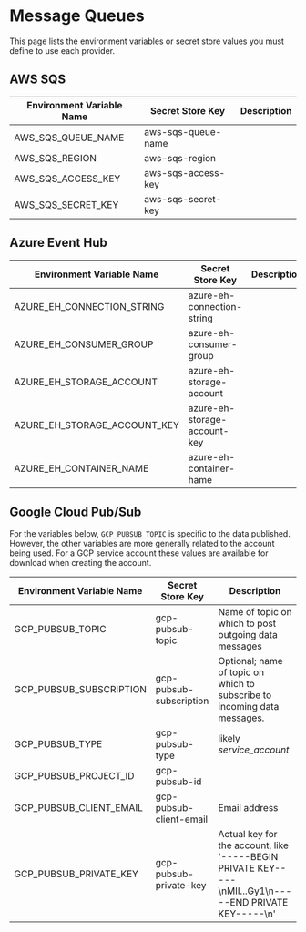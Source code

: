 # Message Queues
This page lists the environment variables or secret store values you must define to use each provider.

## AWS SQS

| Environment Variable Name | Secret Store Key | Description |
|---------------------------|------------------|-------------|
|AWS_SQS_QUEUE_NAME         |aws-sqs-queue-name  | |
|AWS_SQS_REGION             |aws-sqs-region  | |
|AWS_SQS_ACCESS_KEY         |aws-sqs-access-key | |
|AWS_SQS_SECRET_KEY         |aws-sqs-secret-key | |

## Azure Event Hub

| Environment Variable Name | Secret Store Key | Description |
|---------------------------|------------------|-------------|
|AZURE_EH_CONNECTION_STRING   |azure-eh-connection-string  | |
|AZURE_EH_CONSUMER_GROUP      |azure-eh-consumer-group  | |
|AZURE_EH_STORAGE_ACCOUNT     |azure-eh-storage-account | |
|AZURE_EH_STORAGE_ACCOUNT_KEY |azure-eh-storage-account-key | |
|AZURE_EH_CONTAINER_NAME      |azure-eh-container-hame | |

## Google Cloud Pub/Sub

For the variables below, `GCP_PUBSUB_TOPIC` is specific to the data published. However, the other variables are more generally related to the account being used. For a GCP service account these values are available for download when creating the account.

| Environment Variable Name            | Secret Store Key |Description                                 |
|--------------------------------------|------------------|--------------------------------------------|
|GCP_PUBSUB_TOPIC                      |gcp-pubsub-topic  |Name of topic on which to post outgoing data messages|
|GCP_PUBSUB_SUBSCRIPTION               |gcp-pubsub-subscription  |Optional; name of topic on which to subscribe to incoming data messages.|
|GCP_PUBSUB_TYPE                       |gcp-pubsub-type   | likely *service_account*                   |
|GCP_PUBSUB_PROJECT_ID                 |gcp-pubsub-id     |                                            |
|GCP_PUBSUB_CLIENT_EMAIL               |gcp-pubsub-client-email |Email address                         |
|GCP_PUBSUB_PRIVATE_KEY                |gcp-pubsub-private-key|Actual key for the account, like '-----BEGIN PRIVATE KEY-----\nMII...Gy1\n-----END PRIVATE KEY-----\n'                  |